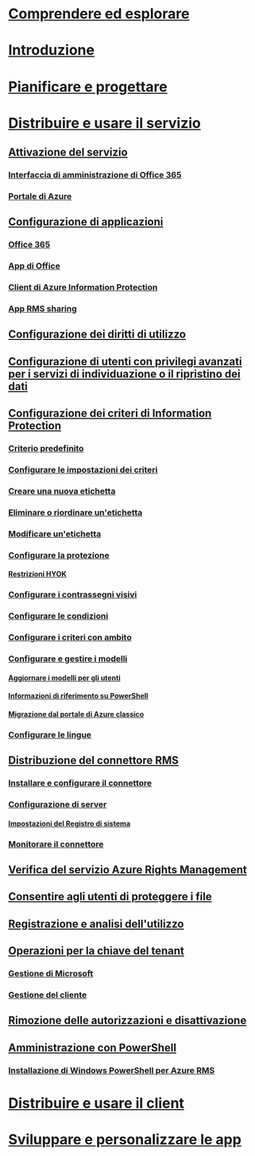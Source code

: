 # [Comprendere ed esplorare](/information-protection/understand-explore/what-is-information-protection)
# [Introduzione](/information-protection/get-started/requirements-azure-rms)
# [Pianificare e progettare](/information-protection/plan-design/deployment-roadmap)
# [Distribuire e usare il servizio](activate-service.md)
## [Attivazione del servizio](activate-service.md)
### [Interfaccia di amministrazione di Office 365](activate-office365.md)
### [Portale di Azure](activate-azure.md)
## [Configurazione di applicazioni](configure-applications.md)
### [Office 365](configure-office365.md)
### [App di Office](configure-office-apps.md)
### [Client di Azure Information Protection](configure-client.md)
### [App RMS sharing](configure-sharing-app.md)
## [Configurazione dei diritti di utilizzo](configure-usage-rights.md)
## [Configurazione di utenti con privilegi avanzati per i servizi di individuazione o il ripristino dei dati](configure-super-users.md)
## [Configurazione dei criteri di Information Protection](configure-policy.md)
### [Criterio predefinito](configure-policy-default.md)
### [Configurare le impostazioni dei criteri](configure-policy-settings.md)
### [Creare una nuova etichetta](configure-policy-new-label.md)
### [Eliminare o riordinare un'etichetta](configure-policy-delete-reorder.md)
### [Modificare un'etichetta](configure-policy-change-label.md)
### [Configurare la protezione](configure-policy-protection.md)
#### [Restrizioni HYOK](configure-adrms-restrictions.md)
### [Configurare i contrassegni visivi](configure-policy-markings.md)
### [Configurare le condizioni](configure-policy-classification.md)
### [Configurare i criteri con ambito](configure-policy-scope.md)
### [Configurare e gestire i modelli](configure-policy-templates.md)
#### [Aggiornare i modelli per gli utenti](refresh-templates.md)
#### [Informazioni di riferimento su PowerShell](configure-templates-with-powershell.md)
#### [Migrazione dal portale di Azure classico](migrate-portal.md)
### [Configurare le lingue](configure-policy-languages.md)
## [Distribuzione del connettore RMS](deploy-rms-connector.md)
### [Installare e configurare il connettore](install-configure-rms-connector.md)
### [Configurazione di server](configure-servers-rms-connector.md)
#### [Impostazioni del Registro di sistema](rms-connector-registry-settings.md)
### [Monitorare il connettore](monitor-rms-connector.md)
## [Verifica del servizio Azure Rights Management](verify.md)
## [Consentire agli utenti di proteggere i file](help-users.md)
## [Registrazione e analisi dell'utilizzo](log-analyze-usage.md)
## [Operazioni per la chiave del tenant](operations-tenant-key.md)
### [Gestione di Microsoft](operations-microsoft-managed-tenant-key.md)
### [Gestione del cliente](operations-customer-managed-tenant-key.md)
## [Rimozione delle autorizzazioni e disattivazione](decommission-deactivate.md)
## [Amministrazione con PowerShell](administer-powershell.md)
### [Installazione di Windows PowerShell per Azure RMS](install-powershell.md)
# [Distribuire e usare il client](/information-protection/rms-client/use-client)
# [Sviluppare e personalizzare le app](/information-protection/develop/developers-guide)

